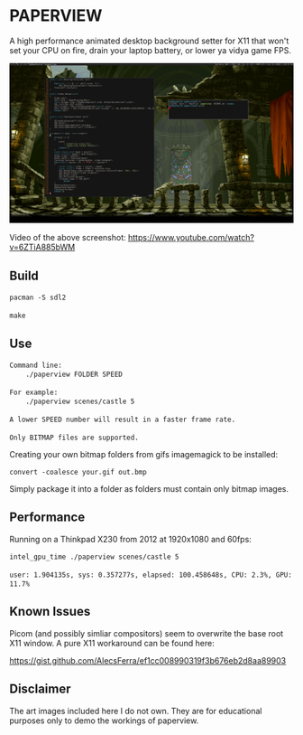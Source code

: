 # PAPERVIEW 

A high performance animated desktop background setter for X11 that won't set your CPU on fire,
drain your laptop battery, or lower ya vidya game FPS.

![](screenshot.png)

Video of the above screenshot: https://www.youtube.com/watch?v=6ZTiA885bWM

## Build

    pacman -S sdl2

    make

## Use

    Command line:
        ./paperview FOLDER SPEED

    For example:
        ./paperview scenes/castle 5

    A lower SPEED number will result in a faster frame rate.

    Only BITMAP files are supported.

Creating your own bitmap folders from gifs imagemagick to be installed:

    convert -coalesce your.gif out.bmp

Simply package it into a folder as folders must contain only bitmap images.

## Performance

Running on a Thinkpad X230 from 2012 at 1920x1080 and 60fps:

    intel_gpu_time ./paperview scenes/castle 5

    user: 1.904135s, sys: 0.357277s, elapsed: 100.458648s, CPU: 2.3%, GPU: 11.7%

## Known Issues

Picom (and possibly simliar compositors) seem to overwrite the base root X11 window.
A pure X11 workaround can be found here:

https://gist.github.com/AlecsFerra/ef1cc008990319f3b676eb2d8aa89903

## Disclaimer

The art images included here I do not own.
They are for educational purposes only to demo the workings of paperview.

